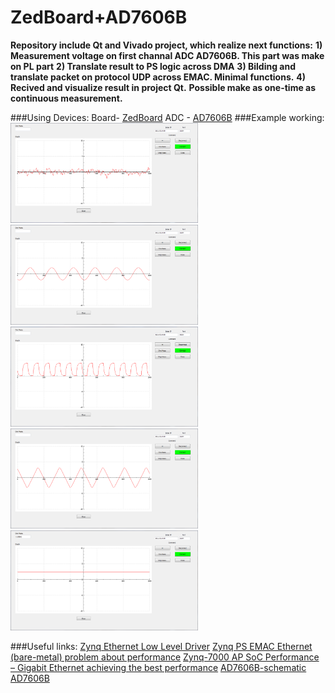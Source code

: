 # ZedBoard+AD7606B
__Repository include Qt and Vivado project, which realize next functions:__
__1) Measurement voltage on first channal ADC AD7606B. This part was make on PL part__
__2) Translate result to PS logic across DMA__
__3) Bilding and translate packet on protocol UDP across EMAC. Minimal functions.__
__4) Recived and visualize result in project Qt.__
__Possible make as one-time as continuous measurement.__

###Using Devices:
Board- [ZedBoard](https://reference.digilentinc.com/programmable-logic/zedboard/start?redirect=1)
ADC - [AD7606B](https://www.analog.com/en/products/ad7606b.html)
###Example working:
<img src="Img/Noise.png" alt="Noise" width="300"/><img src="Img/Sin.png" alt="Sinus" width="300"/>
<img src="Img/Sqr.png" alt="Square" width="300"/><img src="Img/Tr.png" alt="Triangle" width="300"/>
<img src="Img/DC.png" alt="One_meas." width="300"/>

###Useful links:
[Zynq Ethernet Low Level Driver](https://forums.xilinx.com/t5/Embedded-Development-Tools/Zynq-Ethernet-Low-Level-Driver/td-p/308877) 
[Zynq PS EMAC Ethernet (bare-metal) problem about performance](https://forums.xilinx.com/t5/Processor-System-Design-and-AXI/Zynq-PS-EMAC-Ethernet-bare-metal-problem-about-performance/td-p/673301)
[Zynq-7000 AP SoC Performance – Gigabit Ethernet achieving the best performance](https://xilinx-wiki.atlassian.net/wiki/spaces/A/pages/21430395/Zynq-7000+AP+SoC+Performance+Gigabit+Ethernet+achieving+the+best+performance)
[AD7606B-schematic](https://www.analog.com/media/en/technical-documentation/eval-board-schematic/AD7606B-02-047053-01-g-schematic.pdf)
[AD7606B](https://www.analog.com/media/en/technical-documentation/data-sheets/ad7606_7606-6_7606-4.pdf)
